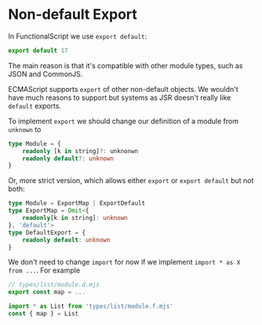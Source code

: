 # Non-default Export

In FunctionalScript we use `export default`:

```js
export default 17
```

The main reason is that it's compatible with other module types, such as JSON and CommonJS.

ECMAScript supports `export` of other non-default objects. We wouldn't have much reasons to support but systems as JSR doesn't really like `default` exports.

To implement `export` we should change our definition of a module from `unknown` to

```ts
type Module = {
    readonly [k in string]?: unknonwn
    readonly default?: unknown
}
```

Or, more strict version, which allows either `export` or `export default` but not both:

```ts
type Module = ExportMap | ExportDefault
type ExportMap = Omit<{
    readonly[k in string]: unknown
}, 'default'>
type DefaultExport = {
    readonly default: unknown
}
```

We don't need to change `import` for now if we implement `import * as X from ...`. For example

```js
// types/list/module.d.mjs
export const map = ... 
```

```js
import * as List from 'types/list/module.f.mjs'
const { map } = List
```
